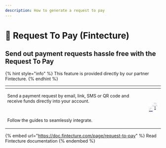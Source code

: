 ```yaml
---
description: How to generate a request to pay
---
```


# 🚧 Request To Pay (Fintecture)

## Send out payment requests hassle free with the Request To Pay

{% hint style="info" %}
This feature is provided directly by our partner Fintecture.
{% endhint %}

<table data-header-hidden><thead><tr><th width="443"></th><th></th></tr></thead><tbody><tr><td><p>Send a payment request by email, link, SMS or QR code and receive funds directly into your account.</p><p><br></p><p>Follow the guides to seamlessly integrate.</p></td><td><img src="../../.gitbook/assets/en-header-rtp-4.png" alt="" data-size="original"></td></tr></tbody></table>

{% embed url="https://doc.fintecture.com/page/request-to-pay" %}
Read Fintecture documentation
{% endembed %}
